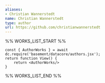 ```yaml
---
aliases:
- Christian Wannerstedt
name: Christian Wannerstedt
type: author
url: https://github.com/christianwannerstedt
---
```



%% WORKS_LIST_START %%

```datacorejsx
const { AuthorWorks } = await dc.require('basement/datacore/authors.jsx');
return function View() {
    return <AuthorWorks/>
}
```
%% WORKS_LIST_END %%